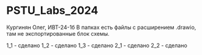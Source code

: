 # PSTU_Labs_2024
Кургинян Олег, ИВТ-24-1б
В папках есть файлы с расширением .drawio, там не экспортированные блок схемы.

1_1 - сделано
1_2 - сделано
1_3 - сделано
2_1 - cделано
2_2 - сделано